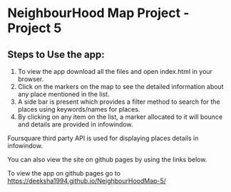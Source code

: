 # NeighbourHood Map Project - Project 5

## Steps to Use the app:
1. To view the app download all the files and open index.html in your browser.
2. Click on the markers on the map to see the detailed information about any place mentioned in the list.
3. A side bar is present which provides a filter method to search for the places using keywords/names for places.
4. By clicking on any item on the list,  a marker allocated to it will bounce and details are provided in infowindow.

Foursquare third party API is used for displaying places details in infowindow. 

You can also view the site on github pages by using the links below.

To view the app on github pages go to https://deeksha1994.github.io/NeighbourHoodMap-5/
